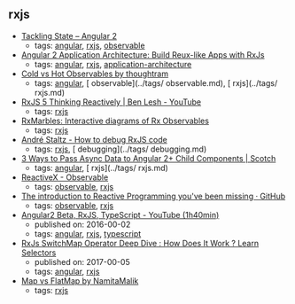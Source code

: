 rxjs 
---
* [Tackling State – Angular 2](http://victorsavkin.com/post/137821436516/managing-state-in-angular-2-applications)
    * tags: [angular](../tags/angular.md), [rxjs](../tags/rxjs.md), [observable](../tags/observable.md)
* [Angular 2 Application Architecture: Build Reux-like Apps with RxJs](http://blog.angular-university.io/angular-2-application-architecture-building-applications-using-rxjs-and-functional-reactive-programming-vs-redux/)
    * tags: [angular](../tags/angular.md), [rxjs](../tags/rxjs.md), [application-architecture](../tags/application-architecture.md)
* [Cold vs Hot Observables by thoughtram](https://blog.thoughtram.io/angular/2016/06/16/cold-vs-hot-observables.html)
    * tags: [angular](../tags/angular.md), [ observable](../tags/ observable.md), [ rxjs](../tags/ rxjs.md)
* [RxJS 5   Thinking Reactively | Ben Lesh - YouTube](https://youtu.be/3LKMwkuK0ZE)
    * tags: [rxjs](../tags/rxjs.md)
* [RxMarbles: Interactive diagrams of Rx Observables](http://rxmarbles.com/)
    * tags: [rxjs](../tags/rxjs.md)
* [André Staltz - How to debug RxJS code](http://staltz.com/how-to-debug-rxjs-code.html)
    * tags: [rxjs](../tags/rxjs.md), [ debugging](../tags/ debugging.md)
* [3 Ways to Pass Async Data to Angular 2+ Child Components | Scotch](https://scotch.io/tutorials/3-ways-to-pass-async-data-to-angular-2-child-components)
    * tags: [angular](../tags/angular.md), [ rxjs](../tags/ rxjs.md)
* [ReactiveX - Observable](http://reactivex.io/documentation/observable.html)
    * tags: [observable](../tags/observable.md), [rxjs](../tags/rxjs.md)
* [The introduction to Reactive Programming you've been missing · GitHub](https://gist.github.com/staltz/868e7e9bc2a7b8c1f754)
    * tags: [observable](../tags/observable.md), [rxjs](../tags/rxjs.md)
* [Angular2 Beta, RxJS, TypeScript - YouTube (1h40min)](https://youtu.be/R62iQvZ0bdQ?t=1633)
    * published on: 2016-00-02
    * tags: [angular](../tags/angular.md), [rxjs](../tags/rxjs.md), [typescript](../tags/typescript.md)
* [RxJs SwitchMap Operator Deep Dive : How Does It Work ? Learn Selectors](http://blog.angular-university.io/rxjs-switchmap-operator/)
    * published on: 2017-00-05
    * tags: [angular](../tags/angular.md), [rxjs](../tags/rxjs.md)
* [Map vs FlatMap by NamitaMalik](https://namitamalik.github.io/Map-vs-FlatMap/)
    * tags: [rxjs](../tags/rxjs.md)
